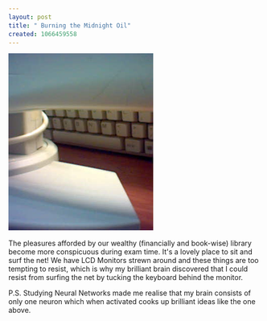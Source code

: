 ```yaml
--- 
layout: post
title: " Burning the Midnight Oil"
created: 1066459558
---
```

<img src="/files/library_t610.png" alt="LCD Monitor and Keyborad tucked inside on the library table">

The pleasures afforded by our wealthy (financially and book-wise) library become more conspicuous during exam time. It's a lovely place to sit and surf the net! We have LCD Monitors strewn around and these things are too tempting to resist, which is why my brilliant brain discovered that I could resist from surfing the net by tucking the keyboard behind the monitor. 

P.S. Studying Neural Networks made me realise that my brain consists of only one neuron which when activated cooks up brilliant ideas like the one above.
